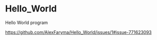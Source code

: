 # Hello_World

<!DOCTYPE HTML>
<html>
    <body>
        <p>Hello World program</p>
        <script>alert('Hello World');</script>
    </body>
</html>

https://github.com/AlexFaryma/Hello_World/issues/1#issue-771623093

